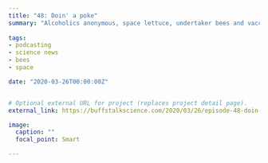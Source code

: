 ```yaml
---
title: "48: Doin' a poke"
summary: "Alcoholics anonymous, space lettuce, undertaker bees and vaccine delivery."
  
tags:
- podcasting
- science news
- bees
- space

date: "2020-03-26T00:00:00Z"


# Optional external URL for project (replaces project detail page).
external_link: https://buffstalkscience.com/2020/03/26/episode-48-doin-a-poke/

image:
  caption: ""
  focal_point: Smart

---
```

